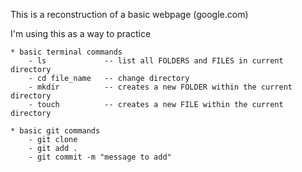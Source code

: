 This is a reconstruction of a basic webpage (google.com)

I'm using this as a way to practice 

    * basic terminal commands
        - ls             -- list all FOLDERS and FILES in current directory
        - cd file_name   -- change directory
        - mkdir          -- creates a new FOLDER within the current directory
        - touch          -- creates a new FILE within the current directory

    * basic git commands
        - git clone 
        - git add .
        - git commit -m "message to add"
   